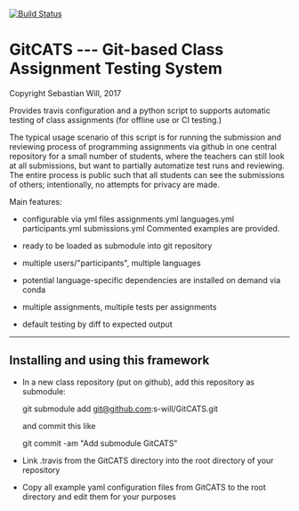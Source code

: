 [![Build Status](https://travis-ci.org/s-will/GitCATS.svg?branch=master)](https://travis-ci.org/s-will/GitCATS)

# GitCATS --- Git-based Class Assignment Testing System

Copyright Sebastian Will, 2017

Provides travis configuration and a python script to supports
automatic testing of class assignments (for offline use or CI
testing.)

The typical usage scenario of this script is for running the
submission and reviewing process of programming assignments via github
in one central repository for a small number of students, where the
teachers can still look at all submissions, but want to partially
automatize test runs and reviewing. The entire process is public such
that all students can see the submissions of others; intentionally, no
attempts for privacy are made.

Main features:

 * configurable via yml files
     assignments.yml  languages.yml  participants.yml  submissions.yml
   Commented examples are provided.

 * ready to be loaded as submodule into git repository

 * multiple users/"participants", multiple languages

 * potential language-specific dependencies are installed on demand via conda 

 * multiple assignments, multiple tests per assignments

 * default testing by diff to expected output


----------------------------------------
Installing and using this framework
----------------------------------------

* In a new class repository (put on github), add this repository as submodule:

  git submodule add git@github.com:s-will/GitCATS.git

  and commit this like

  git commit -am "Add submodule GitCATS"

* Link .travis from the GitCATS directory into the root directory of your repository

* Copy all example yaml configuration files from GitCATS to the root
  directory and edit them for your purposes

